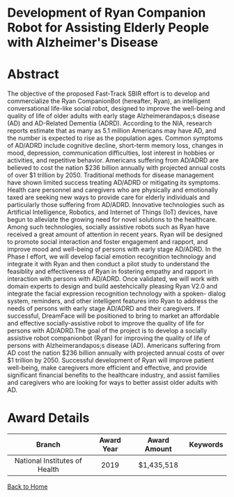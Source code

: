 
Development of Ryan Companion Robot for Assisting Elderly People with Alzheimer&#039;s Disease
==============================================================================================

# Abstract


The objective of the proposed Fast-Track SBIR effort is to develop and commercialize the Ryan CompanionBot
(hereafter, Ryan), an intelligent conversational life-like social robot, designed to improve the well-being and
quality of life of older adults with early stage Alzheimerandapos;s disease (AD) and AD-Related Dementia (ADRD).
According to the NIA, research reports estimate that as many as 5.1 million Americans may have AD, and the
number is expected to rise as the population ages. Common symptoms of AD/ADRD include cognitive decline,
short-term memory loss, changes in mood, depression, communication difficulties, lost interest in hobbies or
activities, and repetitive behavior. Americans suffering from AD/ADRD are believed to cost the nation $236
billion annually with projected annual costs of over $1 trillion by 2050. Traditional methods for disease
management have shown limited success treating AD/ADRD or mitigating its symptoms. Health care personnel
and caregivers who are physically and emotionally taxed are seeking new ways to provide care for elderly
individuals and particularly those suffering from AD/ADRD. Innovative technologies such as Artificial
Intelligence, Robotics, and Internet of Things (IoT) devices, have begun to alleviate the growing need for novel
solutions to the healthcare. Among such technologies, socially assistive robots such as Ryan have received a
great amount of attention in recent years. Ryan will be designed to promote social interaction and foster
engagement and rapport, and improve mood and well-being of persons with early stage AD/ADRD.
In the Phase I effort, we will develop facial emotion recognition technology and integrate it with Ryan and then
conduct a pilot study to understand the feasiblity and effectiveness of Ryan in fostering empathy and rapport in
interaction with persons with AD/ADRD. Once validated, we will work with domain experts to design and build
aestehcically pleasing Ryan V2.0 and integrate the facial expression recognition technology with a spoken-
dialog system, reminders, and other intelligent features into Ryan to address the needs of persons with early
stage AD/ADRD and their caregivers. If successful, DreamFace will be positioned to bring to market an
affordable and effective socially-assistive robot to improve the quality of life for persons with AD/ADRD.The goal of the project is to develop a socially assistive robot companionbot (Ryan) for improving the quality of
life of persons with Alzheimerandapos;s disease (AD). Americans suffering from AD cost the nation $236 billion
annually with projected annual costs of over $1 trillion by 2050. Successful development of Ryan will improve
patient well-being, make caregivers more efficient and effective, and provide significant financial benefits to the
healthcare industry, and assist families and caregivers who are looking for ways to better assist older adults
with AD.  

# Award Details

|Branch|Award Year|Award Amount|Keywords|
| :---: | :---: | :---: | :---: |
|National Institutes of Health|2019|$1,435,518||
  
  


[Back to Home](https://github.com/chrischow/dod_sbir_awards/Reports/JH/#2492)